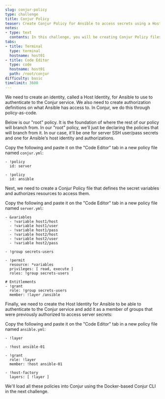 ```yaml
---
slug: conjur-policy
type: challenge
title: Conjur Policy
teaser: Create Conjur Policy for Ansible to access secrets using a Host Identity.
notes:
- type: text
  contents: In this challenge, you will be creating Conjur Policy files that define the resources and authorizations allowed within the Secrets Manager.
tabs:
- title: Terminal
  type: terminal
  hostname: host01
- title: Code Editor
  type: code
  hostname: host01
  path: /root/conjur
difficulty: basic
timelimit: 3600
---
```

We need to create an identity, called a Host Identity, for Ansible to use to authenticate to the Conjur service. We also need to create authorization definitions on what Ansible has access to. In Conjur, we do this through policy-as-code.

Below is our "root" policy. It is the foundation of where the rest of our policy will branch from. In our "root" policy, we'll just be declaring the policies that will branch from it. In our case, it'll be one for server SSH user/pass secrets and one for Ansible's host identity and authorizations.

Copy the following and paste it on the "Code Editor" tab in a new policy file named `conjur.yml`:

```
- !policy
  id: server

- !policy
  id: ansible
```

Next, we need to create a Conjur Policy file that defines the secret variables and authorizes resources to access them.

Copy the following and paste it on the "Code Editor" tab in a new policy file named `server.yml`:

```
- &variables
  - !variable host1/host
  - !variable host1/user
  - !variable host1/pass
  - !variable host2/host
  - !variable host2/user
  - !variable host2/pass

- !group secrets-users

- !permit
  resource: *variables
  privileges: [ read, execute ]
  roles: !group secrets-users

# Entitlements
- !grant
  role: !group secrets-users
  member: !layer /ansible
```

Finally, we need to create the Host Identity for Ansible to be able to authenticate to the Conjur service and add it as a member of groups that were previously authorized to access server secrets:

Copy the following and paste it on the "Code Editor" tab in a new policy file named `ansible.yml`:

```
- !layer

- !host ansible-01

- !grant
  role: !layer
  member: !host ansible-01

- !host-factory
  layers: [ !layer ]
```

We'll load all these policies into Conjur using the Docker-based Conjur CLI in the next challenge.